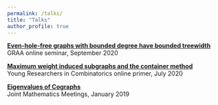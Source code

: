 ```yaml
---
permalink: /talks/
title: "Talks"
author_profile: true
---
```


[**Even-hole-free graphs with bounded degree have bounded treewidth**](link)<br/>
GRAA online seminar, September 2020 <br/>

[**Maximum weight induced subgraphs and the container method**](https://tabrish.github.io/files/YRC_July_2020.pdf)<br/>
Young Researchers in Combinatorics online primer, July 2020<br/>

[**Eigenvalues of Cographs**](link)<br/>
Joint Mathematics Meetings, January 2019 <br/>

